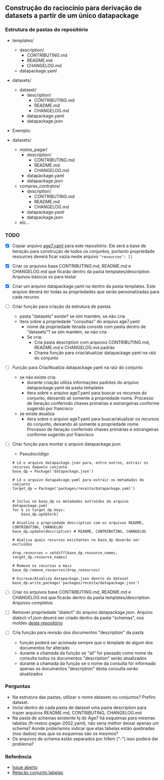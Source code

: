 ## Construção do raciocínio para derivação de datasets a partir de um único datapackage

### Estrutura de pastas do repositório

- templates/
  - description/
    - CONTRIBUTING.md
    - README.md
    - CHANGELOG.md
  - datapackage.yaml

- datasets/
  - dataset/
    - description/
      - CONTRIBUTING.md
      - README.md
      - CHANGELOG.md
    - datapackage.yaml
    - datapackage.json

- Exemplo:

- datasets/
  - restos_pagar/
    - description/
      - CONTRIBUTING.md
      - README.md
      - CHANGELOG.md
    - datapackage.yaml
    - datapackage.json
  - compras_contratos/
    - description/
      - CONTRIBUTING.md
      - README.md
      - CHANGELOG.md
    - datapackage.yaml
    - datapackage.json
  - etc...

### TODO

- [x] Copiar arquivo [age7.yaml](https://github.com/transparencia-mg/age7/blob/main/age7.yaml) para este repositório. Ele será a base de iteração para construção de todos os conjuntos, portanto propriedade resources deverá ficar vazia neste arquivo `"resources": []`

- [x] Criar os arquivos base CONTRIBUTING.md, README.md e CHANGELOG.md que ficarão dentro da pasta templates/description. Arquivos básicos só para testar

- [x] Criar um arquivo datapackage.yaml na dentro da pasta templates. Este arquivo deverá ter todas as propriedades que serão personalizadas para cada recurso

- [ ] Criar função para criação da estrutura de pastas
  - pasta "datasets" existe? se sim mantém, se não cria
  - itera sobre a propriedade "consultas" do arquivo age7.yaml
    - nome da propriedade iterada conside com pasta dentro de "datasets"? se sim mantém, se não cria
    - Se cria:
      - Cria pasta description com arquivos CONTRIBUTING.md, README.md e CHANGELOG.md padrão
      - Chama função para criar/atualizar datapackage.yaml na raiz do conjunto

- [ ] Função para Cria/Atualiza datapackage.yaml na raiz do conjunto
  - se não existe cria:
    - durante criação utiliza informações padrões do arquivo datapackage.yaml da pasta templates
    - itera sobre o arquivo age7.yaml para buscar os recursos do conjunto, deixando ali somente a propriedade nome. Processo de iteração conferindo chaves primárias e estrangeiras conforme sugerido por francisco
  - se existe atualiza
    - itera sobre o arquivo age7.yaml para buscar/atualizar os recursos do conjunto, deixando ali somente a propriedade nome. Processo de iteração conferindo chaves primárias e estrangeiras conforme sugerido por francisco

- [ ] Criar função para montar o arquivo datapackage.json
  - Pseudocódigo

  ```
  # Lê o arquivo datapackage.json para, entre outros, extrair os recursos daquele conjunto
  base_dp = Package('datapackage.json')

  # Lê o arquivo datapakcage.yaml para extrair os metadados do conjunto
  target_dp = Package('packages/receita/datapackage.yaml')


  # Inclui no base_dp os metadados extraídos do arquivo datapackage.yaml
  for k in target_dp.keys:
      base_dp.update(k)

  # Atualiza a propriedade description com os arquivos README, CONTRIBUTING, CHANGELOG
  base_dp.update(description) # README, CONTRIBUTING, CHANGELOG

  # Analisa quais recursos existentes no base_dp deverão ser excluídos

  drop_resources = setdiff(base_dp.resource_names, target_dp.resource_names)

  # Remove os recursos a mais
  base_dp.remove_resources(drop_resources)

  # Escreve/Atualiza datapackage.json dentro do dataset
  base_dp.write_package('packages/receita/datapackage.json')
  ```

- [ ] Criar os arquivos base CONTRIBUTING.md, README.md e CHANGELOG.md que ficarão dentro da pasta templates/description. Arquivos completos

- [ ] Remover propriedade "dialect" do arquivo datapackage.json. Arquivo dialect-v1.json deverá ser criado dentro da pasta "schemas", nos moldes [deste repositório](https://github.com/dados-mg/google-analytics/tree/master/schema)

- [ ] Cria função para revisão dos documentos "description" da pasta
  - função poderá ser acionada sempre que o template de algum dos documentos for alterado
  - durante a chamada da função se "all" for passado como nome da consulta todos os documentos "description" serão atualizados
  - durante a chamada da função se o nome da consulta for informado apenas os documentos "description" desta consulta serão atualizados

### Perguntas
  - Na estrutura das pastas, utilizar o nome datasets ou conjuntos? Prefiro dataset.
  - Incluí dentro de cada pasta de dataset uma pasta description para trazer arquivos README.md, CONTRIBUTING, CHANGELOG.md
  - Na pasta de schemas existente hj do Age7 há esquemas para mesmas tabelas (ft-restos-pagar-2002,yaml), não seria melhor deixar apenas um schema? Aonde poderíamos indicar que etas tabelas estão quebradas (nos dados) mas que os esquemas são os mesmos?
  - Os arquivos de schema estão separados por hifem ("-") isso poderá dar problema?

### Referência

- [Issue aberto](https://github.com/transparencia-mg/age7/issues/194)
- [Relação conjunto tabelas](https://github.com/transparencia-mg/age7/blob/main/age7.yaml)

